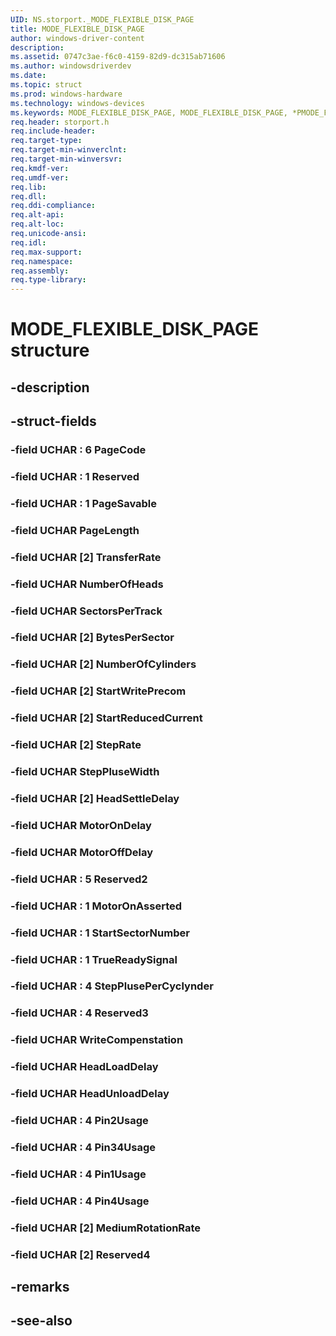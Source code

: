 ```yaml
---
UID: NS.storport._MODE_FLEXIBLE_DISK_PAGE
title: MODE_FLEXIBLE_DISK_PAGE
author: windows-driver-content
description: 
ms.assetid: 0747c3ae-f6c0-4159-82d9-dc315ab71606
ms.author: windowsdriverdev
ms.date: 
ms.topic: struct
ms.prod: windows-hardware
ms.technology: windows-devices
ms.keywords: MODE_FLEXIBLE_DISK_PAGE, MODE_FLEXIBLE_DISK_PAGE, *PMODE_FLEXIBLE_DISK_PAGE
req.header: storport.h
req.include-header:
req.target-type:
req.target-min-winverclnt:
req.target-min-winversvr:
req.kmdf-ver:
req.umdf-ver:
req.lib:
req.dll:
req.ddi-compliance:
req.alt-api:
req.alt-loc:
req.unicode-ansi:
req.idl:
req.max-support:
req.namespace:
req.assembly:
req.type-library:
---
```


# MODE_FLEXIBLE_DISK_PAGE structure

## -description



## -struct-fields

### -field UCHAR  : 6 PageCode			
 	
### -field UCHAR  : 1 Reserved			
 	
### -field UCHAR  : 1 PageSavable			
 	
### -field UCHAR PageLength			
 	
### -field UCHAR [2] TransferRate			
 	
### -field UCHAR NumberOfHeads			
 	
### -field UCHAR SectorsPerTrack			
 	
### -field UCHAR [2] BytesPerSector			
 	
### -field UCHAR [2] NumberOfCylinders			
 	
### -field UCHAR [2] StartWritePrecom			
 	
### -field UCHAR [2] StartReducedCurrent			
 	
### -field UCHAR [2] StepRate			
 	
### -field UCHAR StepPluseWidth			
 	
### -field UCHAR [2] HeadSettleDelay			
 	
### -field UCHAR MotorOnDelay			
 	
### -field UCHAR MotorOffDelay			
 	
### -field UCHAR  : 5 Reserved2			
 	
### -field UCHAR  : 1 MotorOnAsserted			
 	
### -field UCHAR  : 1 StartSectorNumber			
 	
### -field UCHAR  : 1 TrueReadySignal			
 	
### -field UCHAR  : 4 StepPlusePerCyclynder			
 	
### -field UCHAR  : 4 Reserved3			
 	
### -field UCHAR WriteCompenstation			
 	
### -field UCHAR HeadLoadDelay			
 	
### -field UCHAR HeadUnloadDelay			
 	
### -field UCHAR  : 4 Pin2Usage			
 	
### -field UCHAR  : 4 Pin34Usage			
 	
### -field UCHAR  : 4 Pin1Usage			
 	
### -field UCHAR  : 4 Pin4Usage			
 	
### -field UCHAR [2] MediumRotationRate			
 	
### -field UCHAR [2] Reserved4			
 	
## -remarks

## -see-also